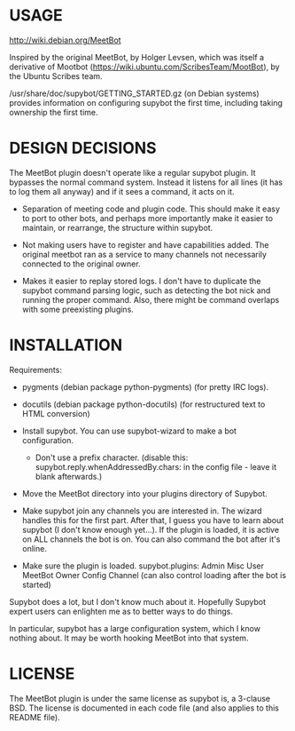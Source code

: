 # USAGE
http://wiki.debian.org/MeetBot

Inspired by the original MeetBot, by Holger Levsen, which was itself a
derivative of Mootbot (https://wiki.ubuntu.com/ScribesTeam/MootBot),
by the Ubuntu Scribes team.

/usr/share/doc/supybot/GETTING_STARTED.gz (on Debian systems) provides
information on configuring supybot the first time, including taking
ownership the first time.


# DESIGN DECISIONS
The MeetBot plugin doesn't operate like a regular supybot plugin.  It
bypasses the normal command system.  Instead it listens for all lines
(it has to log them all anyway) and if it sees a command, it acts on it.

- Separation of meeting code and plugin code.  This should make it
  easy to port to other bots, and perhaps more importantly make it
  easier to maintain, or rearrange, the structure within supybot.

- Not making users have to register and have capabilities added.  The
  original meetbot ran as a service to many channels not necessarily
  connected to the original owner.

- Makes it easier to replay stored logs.  I don't have to duplicate the
  supybot command parsing logic, such as detecting the bot nick and
  running the proper command.  Also, there might be command overlaps
  with some preexisting plugins.


# INSTALLATION

Requirements: 
* pygments (debian package python-pygments) (for pretty IRC logs).
* docutils (debian package python-docutils) (for restructured text to
            HTML conversion)

* Install supybot.  You can use supybot-wizard to make a bot 
  configuration.

  * Don't use a prefix character.  (disable this:
      supybot.reply.whenAddressedBy.chars: 
    in the config file - leave it blank afterwards.)

* Move the MeetBot directory into your plugins directory of Supybot.

* Make supybot join any channels you are interested in.  The wizard
  handles this for the first part.  After that, I guess you have to
  learn about supybot (I don't know enough yet...).  If the plugin is
  loaded, it is active on ALL channels the bot is on.  You can also
  command the bot after it's online.

* Make sure the plugin is loaded.
    supybot.plugins: Admin Misc User MeetBot Owner Config Channel
  (can also control loading after the bot is started)

Supybot does a lot, but I don't know much about it.  Hopefully Supybot
expert users can enlighten me as to better ways to do things.

In particular, supybot has a large configuration system, which I know
nothing about.  It may be worth hooking MeetBot into that system.



# LICENSE
The MeetBot plugin is under the same license as supybot is, a 3-clause
BSD.  The license is documented in each code file (and also applies to
this README file).

